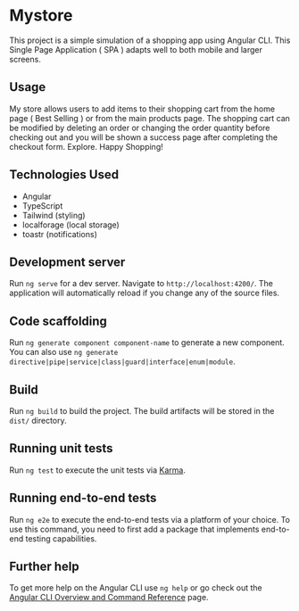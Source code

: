 # Mystore

This project is a simple simulation of a shopping app using Angular CLI. This Single Page Application ( SPA ) adapts well to both mobile and larger screens.

## Usage

My store allows users to add items to their shopping cart from the home page ( Best Selling ) or from the main products page. The shopping cart can be modified by deleting an order or changing the order quantity before checking out and you will be shown a success page after completing the checkout form. Explore. Happy Shopping!



## Technologies Used

* Angular
* TypeScript
* Tailwind (styling)
* localforage (local storage)
* toastr (notifications)


## Development server

Run `ng serve` for a dev server. Navigate to `http://localhost:4200/`. The application will automatically reload if you change any of the source files.

## Code scaffolding

Run `ng generate component component-name` to generate a new component. You can also use `ng generate directive|pipe|service|class|guard|interface|enum|module`.

## Build

Run `ng build` to build the project. The build artifacts will be stored in the `dist/` directory.

## Running unit tests

Run `ng test` to execute the unit tests via [Karma](https://karma-runner.github.io).

## Running end-to-end tests

Run `ng e2e` to execute the end-to-end tests via a platform of your choice. To use this command, you need to first add a package that implements end-to-end testing capabilities.

## Further help

To get more help on the Angular CLI use `ng help` or go check out the [Angular CLI Overview and Command Reference](https://angular.io/cli) page.
